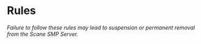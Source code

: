 # Rules
*Failure to follow these rules may lead to suspension or permanent removal from the Scane SMP Server.*

<rule num=1 context='Treat everyone with respect. Absolutely no harassment, witch hunting, sexism, racism, or hate speech will be tolerated.' />
<rule num=2 context='No spam or self-promotion (server invites, advertisements, etc) without permission from a staff member. This includes DMing fellow members.'/>
<rule num=3 context='No NSFW or obscene content. This includes text, images, or links featuring nudity, sex, hard violence, or other graphically disturbing content.'/>
<rule num=4 context='If you see something against the rules or something that makes you feel unsafe, let staff know. We want this server to be a welcoming space!'/>
<rule num=5 context='Do NOT mess with other peoples Builds'/>
<rule num=6 context='Do NOT Harass others on the SMP.'/>
<rule num=7 context='Do NOT Bully / Troll People in the SMP.'/>
<rule num=8 context='Try to be Family Friendly in the SMP'/>
<rule num=9 context='No Hacking, Exploiting, or Glitching.'/>
<rule num=10 context='DO NOT Claim Land UNLESS you are actually going to use it..'/>
<rule num=11 context='DO NOT Claim Public Domain as your own land.'/>
